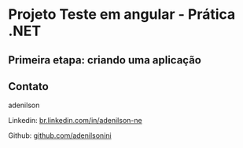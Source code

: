 # Projeto Teste em angular - Prática .NET

## Primeira etapa: criando uma aplicação

## Contato

adenilson 

Linkedin:  [br.linkedin.com/in/adenilson-ne](http://br.linkedin.com/in/adenilson-ne)

Github:  [github.com/adenilsonini](https://github.com/adenilsonini)
